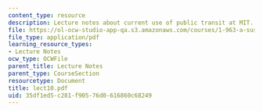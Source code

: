 ```yaml
---
content_type: resource
description: Lecture notes about current use of public transit at MIT.
file: https://ol-ocw-studio-app-qa.s3.amazonaws.com/courses/1-963-a-sustainable-transportation-plan-for-mit-spring-2007/35df1ed5c281f90576d0616860c68249_lect10.pdf
file_type: application/pdf
learning_resource_types:
- Lecture Notes
ocw_type: OCWFile
parent_title: Lecture Notes
parent_type: CourseSection
resourcetype: Document
title: lect10.pdf
uid: 35df1ed5-c281-f905-76d0-616860c68249
---
```

